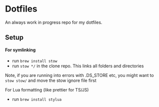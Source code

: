 # Dotfiles
An always work in progress repo for my dotfiles.

## Setup

#### For symlinking
- run `brew install stow`
- run `stow */` in the clone repo. This links all folders and directories

Note, if you are running into errors with .DS_STORE etc, you might want to `stow stow/` and move the stow ignore file first

For Lua formatting (like prettier for TS/JS)
- run `brew install stylua`


